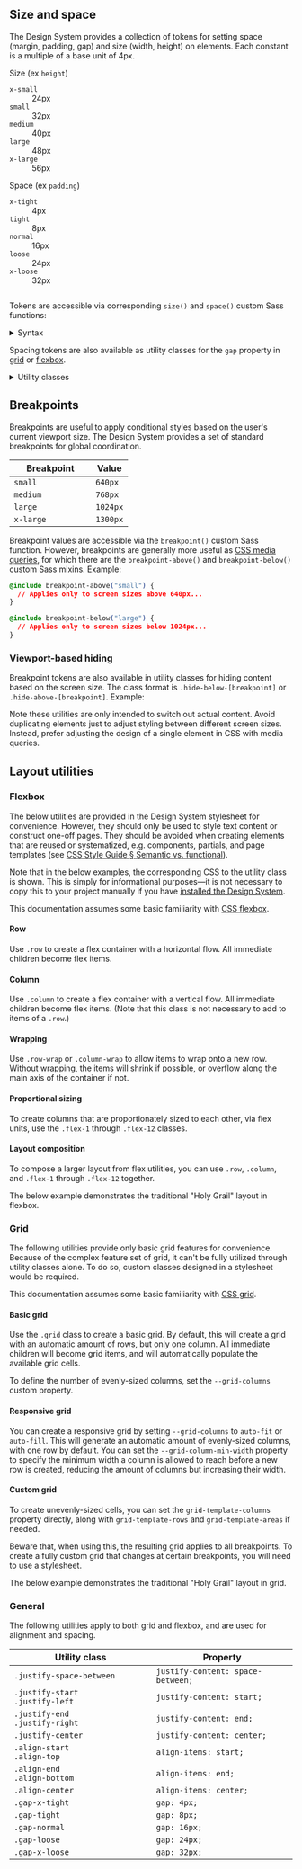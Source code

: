 <!--lead
  Layout is the arrangement, sizing, and spacing of elements on a page. The Design System provides utilities for implementing layouts in a cohesive and consistent manner, working across platforms and screen sizes.
lead-->

## Size and space

The Design System provides a collection of tokens for setting space (margin, padding, gap) and size (width, height) on elements. Each constant is a multiple of a base unit of 4px.

<div class="size-space-chart [ column gap-loose ]">
  <div class="row gap-tight">
    <div class="column justify-center flex-1">
      <span class="text-semibold">Size</span>
      <span>(ex <code>height</code>)</span>
    </div>
    <dl class="size-chart [ flex-6 ]">
      <div>
        <dt><code>x-small</code></dt>
        <dd style="--size-bar-height: 24px">24px</dd>
      </div>
      <div>
        <dt><code>small</code></dt>
        <dd style="--size-bar-height: 32px">32px</dd>
      </div>
      <div>
        <dt><code>medium</code></dt>
        <dd style="--size-bar-height: 40px">40px</dd>
      </div>
      <div>
        <dt><code>large</code></dt>
        <dd style="--size-bar-height: 48px">48px</dd>
      </div>
      <div>
        <dt><code>x-large</code></dt>
        <dd style="--size-bar-height: 56px">56px</dd>
      </div>
    </dl>
  </div>
  <div class="row gap-tight">
    <div class="column justify-center flex-1">
      <span class="text-semibold">Space</span>
      <span>(ex <code>padding</code>)</span>
    </div>
    <dl class="space-chart [ flex-6 ]">
      <div>
        <dt><code>x-tight</code></dt>
        <dd style="--space-bar-padding: 4px"><span>4px</span></dd>
      </div>
      <div>
        <dt><code>tight</code></dt>
        <dd style="--space-bar-padding: 8px"><span>8px</span></dd>
      </div>
      <div>
        <dt><code>normal</code></dt>
        <dd style="--space-bar-padding: 16px"><span>16px</span></dd>
      </div>
      <div>
        <dt><code>loose</code></dt>
        <dd style="--space-bar-padding: 24px"><span>24px</span></dd>
      </div>
      <div>
        <dt><code>x-loose</code></dt>
        <dd style="--space-bar-padding: 32px"><span>32px</span></dd>
      </div>
    </dl>
  </div>
</div>

<!--twig
  {{ include("@tcds/components/message/message.html.twig", {
    content: "<strong>Tip:</strong> Because these tokens represent fixed constants at relatively low pixel sizes, they are most useful for micro-layouts. For example, setting spacing between or sizing on individual <a href='/components'>components</a>, <a href='/primitives/forms'>form elements</a>, etc. At the macro-level, layouts need to be <a href='/design/responsive'>responsive</a> and should use <a href='#grid'>grid</a> or <a href='#flexbox'>flexbox</a>, along with relative or flexible units and <a href='#breakpoints'>breakpoint sizes</a>.",
  }) }}
twig-->

Tokens are accessible via corresponding `size()` and `space()` custom Sass functions:

<details>
  <summary>Syntax</summary>
  <div>

  * `size(<token>, <unit>?)`
    * `<token>` — `x-small` through `x-large`, corresponding to the measurements indicated above.
    * `<unit>` — the unit to get the measurement in, `px | em | rem` (defaults to `px`).
  * `space(<token>, <unit>?)`
    * `<token>` — `x-tight` through `x-loose`, corresponding to the measurements indicated above.
    * `<unit>` — the unit to get the measurement in, `px | em | rem` (defaults to `px`).
  </div>
</details>

Spacing tokens are also available as utility classes for the `gap` property in [grid](#grid) or [flexbox](#flexbox).

<details>
  <summary>Utility classes</summary>
  <div>
    <table>
      <thead>
        <tr>
          <th style="width: 15ch">Utility class</th>
          <th>Property</th>
        </tr>
      </thead>
      <tbody>
        <tr>
          <td><code>.gap-x-tight</code></td>
          <td><code>gap: 4px</code></td>
        </tr>
        <tr>
          <td><code>.gap-tight</code></td>
          <td><code>gap: 8px</code></td>
        </tr>
        <tr>
          <td><code>.gap-normal</code></td>
          <td><code>gap: 16px</code></td>
        </tr>
        <tr>
          <td><code>.gap-loose</code></td>
          <td><code>gap: 24px</code></td>
        </tr>
        <tr>
          <td><code>.gap-x-loose</code></td>
          <td><code>gap: 32px</code></td>
        </tr>
      </tbody>
    </table>
  </div>
</details>

## Breakpoints

Breakpoints are useful to apply conditional styles based on the user's current viewport size. The Design System provides a set of standard breakpoints for global coordination.

<table>
  <thead>
    <tr>
      <th style="width: 12ch">Breakpoint</th>
      <th>Value</th>
    </tr>
  </thead>
  <tbody>
    <tr>
      <td><code>small</code></td>
      <td><code>640px</code>
    </tr>
    <tr>
      <td><code>medium</code></td>
      <td><code>768px</code>
    </tr>
    <tr>
      <td><code>large</code></td>
      <td><code>1024px</code>
    </tr>
    <tr>
      <td><code>x-large</code></td>
      <td><code>1300px</code>
    </tr>
  </tbody>
</table>

Breakpoint values are accessible via the `breakpoint()` custom Sass function. However, breakpoints are generally more useful as [CSS media queries](https://developer.mozilla.org/en-US/docs/Web/CSS/Media_Queries/Using_media_queries), for which there are the `breakpoint-above()` and `breakpoint-below()` custom Sass mixins. Example:

```css
@include breakpoint-above("small") {
  // Applies only to screen sizes above 640px...
}

@include breakpoint-below("large") {
  // Applies only to screen sizes below 1024px...
}
```

<!--twig
  {{ include("@tcds/components/message/message.html.twig", {
    content: "<strong>Tips:</strong>
      <ul>
        <li><strong>Don't assume specific devices.</strong> The modern web is viewed on a wide diversity of screen sizes, even beyond the traditional mobile–desktop spectrum.</li>
        <li><strong>Develop for smaller screens first.</strong> Progressively enhance the experience as the available screen space grows. Avoid \"gracefully degrading\" the experience as the screen space shrinks, which is both more difficult and targets a minority of visitors.</li>
        <li><strong>Use custom breakpoints.</strong> The provided breakpoints are only reasonable defaults, not hard-set rules. Consider using custom breakpoints to optimize for the specific experience at hand.</li>
      </ul>
    ",
  }) }}
twig-->

### Viewport-based hiding

Breakpoint tokens are also available in utility classes for hiding content based on the screen size. The class format is `.hide-below-[breakpoint]` or `.hide-above-[breakpoint]`. Example:

<!--twig
{% embed "@tch/includes/example-box/example-box.html.twig" with {
  examples: {
    "HTML": '<p class="hide-below-small">Content not for screen sizes below 640px.</p>
<p class="hide-above-medium">Content not for screen sizes above 768px.</p>',
    "CSS": '@media (max-width: 640px) {
  .hide-below-small {
    display: none !important;
  }
}
...

@media (min-width: 768px) {
  .hide-above-medium {
    display: none !important;
  }
}
...',
  },
} %}
  {% block result %}
    <span class="hide-below-small">Content not for screen sizes below 640px.</span>
    <span class="hide-above-medium">Content not for screen sizes above 768px.</span>
  {% endblock %}
{% endembed %}
twig-->

Note these utilities are only intended to switch out actual content. Avoid duplicating elements just to adjust styling between different screen sizes. Instead, prefer adjusting the design of a single element in CSS with media queries.

## Layout utilities

### Flexbox

The below utilities are provided in the Design System stylesheet for convenience. However, they should only be used to style text content or construct one-off pages. They should be avoided when creating elements that are reused or systematized, e.g. components, partials, and page templates (see [CSS Style Guide &sect; Semantic vs. functional](/style-guide/css#semantic-vs-functional)).

Note that in the below examples, the corresponding CSS to the utility class is shown. This is simply for informational purposes—it is not necessary to copy this to your project manually if you have [installed the Design System](/getting-started).

This documentation assumes some basic familiarity with [CSS flexbox](https://developer.mozilla.org/en-US/docs/Learn/CSS/CSS_layout/Flexbox).

#### Row

Use `.row` to create a flex container with a horizontal flow. All immediate children become flex items.

<!--twig
  {% embed "@tch/includes/example-box/example-box.html.twig" with {
    show_first: true,
    examples: {
      "HTML": '<div class="row">
  <div>1</div>
  <div>2</div>
  <div>3</div>
</div>',
      "CSS": '.row {
  display: flex;
}',
    },
  } %}
    {% block result %}
      <div class="row gap-normal">
        <div class="fake-item">1</div>
        <div class="fake-item">2</div>
        <div class="fake-item">3</div>
      </div>
    {% endblock %}
  {% endembed %}
twig-->

#### Column

Use `.column` to create a flex container with a vertical flow. All immediate children become flex items. (Note that this class is not necessary to add to items of a `.row`.)

<!--twig
  {% embed "@tch/includes/example-box/example-box.html.twig" with {
    show_first: true,
    examples: {
      "HTML": '<div class="column">
  <div>1</div>
  <div>2</div>
  <div>3</div>
</div>',
      "CSS": '.column {
  display: flex;
  flex-direction: column;
}',
    },
  } %}
    {% block result %}
      <div class="column gap-normal">
        <div class="fake-item">1</div>
        <div class="fake-item">2</div>
        <div class="fake-item">3</div>
      </div>
    {% endblock %}
  {% endembed %}
twig-->

#### Wrapping

Use `.row-wrap` or `.column-wrap` to allow items to wrap onto a new row. Without wrapping, the items will shrink if possible, or overflow along the main axis of the container if not.

<!--twig
  {% embed "@tch/includes/example-box/example-box.html.twig" with {
    show_first: true,
    examples: {
      "HTML": '<div class="row row-wrap">
  <div>1</div>
  <div>2</div>
  <div>3</div>
  <div>4</div>
  <!-- ... --\>
</div>',
      "CSS": '.row-wrap {
  flex-wrap: wrap;
}',
    },
  } %}
    {% block result %}
      <div class="row row-wrap gap-normal">
        <div class="fake-item">1</div>
        <div class="fake-item">2</div>
        <div class="fake-item">3</div>
        <div class="fake-item">4</div>
        <div class="fake-item">5</div>
        <div class="fake-item">6</div>
        <div class="fake-item">7</div>
        <div class="fake-item">8</div>
        <div class="fake-item">9</div>
        <div class="fake-item">10</div>
        <div class="fake-item">11</div>
        <div class="fake-item">12</div>
      </div>
    {% endblock %}
  {% endembed %}
twig-->

#### Proportional sizing

To create columns that are proportionately sized to each other, via flex units, use the `.flex-1` through `.flex-12` classes.

<!--twig
  {% embed "@tch/includes/example-box/example-box.html.twig" with {
    show_first: true,
    examples: {
      "HTML": '<div class="row">
  <div class="flex-1">1/4</div>
  <div class="flex-3">3/4</div>
</div>',
      "CSS": '.flex-1 {
  flex: 1;
}\n
/* ... */
.flex-3 {
  flex: 3;
}\n
/* ... */',
    },
  } %}
    {% block result %}
      <div class="row gap-normal">
        <div class="fake-item flex-1">1/4</div>
        <div class="fake-item flex-3">3/4</div>
      </div>
    {% endblock %}
  {% endembed %}
twig-->

<!--twig
  {{ include("@tcds/components/message/message.html.twig", {
    content: "<strong>Note:</strong> The numbers do not denote a width, but a fractional share. So two columns, one with <code>.flex-1</code> and one with <code>.flex-3</code>, would be the same as two columns with <code>.flex-3</code> and <code>.flex-9</code>—in both cases, the first column would have a 25% width (1/4 or 3/12), and the second column would have a 75% width (3/4 or 9/12).",
  }) }}
twig-->

#### Layout composition

To compose a larger layout from flex utilities, you can use `.row`, `.column`, and `.flex-1` through `.flex-12` together.

The below example demonstrates the traditional "Holy Grail" layout in flexbox.

<!--twig
  {% embed "@tch/includes/example-box/example-box.html.twig" with {
    show_first: true,
    examples: {
      "HTML": '<div class="column">
  <header>Header (4/4)</header>
  <div class="row">
    <aside class="flex-1">Sidebar (1/4)</aside>
    <main class="flex-3">Main area (3/4)</main>
  </div>
  <footer>Footer (4/4)</footer>
</div>',
      "CSS": '.row {
  display: flex;
}\n
.column {
  display: flex;
  flex-direction: column;
}\n
.flex-1 {
  flex: 1;
}
...

.flex-3 {
  flex: 3;
}
...',
    },
  } %}
    {% block result %}
      <div class="column gap-normal">
        <div class="fake-item flex-1">Header (4/4)</div>
        <div class="row gap-normal">
          <div class="fake-item flex-1" style="min-height: 200px">Sidebar (1/4)</div>
          <div class="fake-item flex-3" style="min-height: 200px">Main area (3/4)</div>
        </div>
        <div class="fake-item flex-1">Footer (4/4)</div>
      </div>
    {% endblock %}
  {% endembed %}
twig-->

### Grid

The following utilities provide only basic grid features for convenience. Because of the complex feature set of grid, it can't be fully utilized through utility classes alone. To do so, custom classes designed in a stylesheet would be required.

This documentation assumes some basic familiarity with [CSS grid](https://developer.mozilla.org/en-US/docs/Learn/CSS/CSS_layout/Grids).

#### Basic grid

Use the `.grid` class to create a basic grid. By default, this will create a grid with an automatic amount of rows, but only one column. All immediate children will become grid items, and will automatically populate the available grid cells.

To define the number of evenly-sized columns, set the `--grid-columns` custom property.

<!--twig
  {% embed "@tch/includes/example-box/example-box.html.twig" with {
    show_first: true,
    examples: {
      "HTML": '<div class="grid" style="--grid-columns: 3">
  <div>1</div>
  <div>2</div>
  <div>3</div>
</div>',
      "CSS": '.grid {
  display: grid;
  grid-template-columns: repeat(var(--grid-columns, 1), 1fr);
}',
    },
  } %}
    {% block result %}
      <div class="grid gap-normal" style="--grid-columns: 3">
        <div class="fake-item">1</div>
        <div class="fake-item">2</div>
        <div class="fake-item">3</div>
      </div>
    {% endblock %}
  {% endembed %}
twig-->

#### Responsive grid

You can create a responsive grid by setting `--grid-columns` to `auto-fit` or `auto-fill`. This will generate an automatic amount of evenly-sized columns, with one row by default. You can set the `--grid-column-min-width` property to specify the minimum width a column is allowed to reach before a new row is created, reducing the amount of columns but increasing their width.

<!--twig
  {% embed "@tch/includes/example-box/example-box.html.twig" with {
    show_first: true,
    examples: {
      "HTML": '<div class="grid" style="--grid-columns: auto-fit; --grid-column-min-width: 217px">
  <div>1</div>
  <div>2</div>
  <div>3</div>
  <div>4</div>
</div>',
      "CSS": '.grid {
  display: grid;
  grid-template-columns: repeat(var(--grid-columns, 1), minmax(var(--grid-column-min-width, 0px), 1fr));
}',
    },
  } %}
    {% block result %}
      <div class="grid gap-normal" style="--grid-columns: auto-fit; --grid-column-min-width: 217px">
        <div class="fake-item">1</div>
        <div class="fake-item">2</div>
        <div class="fake-item">3</div>
        <div class="fake-item">4</div>
      </div>
    {% endblock %}
  {% endembed %}
twig-->

#### Custom grid

To create unevenly-sized cells, you can set the `grid-template-columns` property directly, along with `grid-template-rows` and `grid-template-areas` if needed.

Beware that, when using this, the resulting grid applies to all breakpoints. To create a fully custom grid that changes at certain breakpoints, you will need to use a stylesheet.

The below example demonstrates the traditional "Holy Grail" layout in grid.

<!--twig
  {% embed "@tch/includes/example-box/example-box.html.twig" with {
    show_first: true,
    examples: {
      "HTML": '<div class="grid" style="
  grid-template-columns: 1fr 3fr;
  grid-template-rows: 70px auto 70px;
  grid-template-areas:
    \'header header\'
    \'sidebar main\'
    \'footer footer\';
">
  <header style="grid-area: header">Header (4/4)</header>
  <aside style="grid-area: sidebar">Sidebar (1/4)</aside>
  <main style="grid-area: main">Main area (3/4)</main>
  <footer style="grid-area: footer">Footer (4/4)</footer>
</div>',
      "CSS": '.grid {
  display: grid;
}',
    },
  } %}
    {% block result %}
      <div class="grid gap-normal" style="grid-template-columns: 1fr 3fr; grid-template-rows: 70px minmax(200px, auto) 70px; grid-template-areas: 'header header' 'sidebar main' 'footer footer'">
        <div class="fake-item" style="grid-area: header">Header (4/4)</div>
        <div class="fake-item" style="grid-area: sidebar">Sidebar (1/4)</div>
        <div class="fake-item" style="grid-area: main">Main area (3/4)</div>
        <div class="fake-item" style="grid-area: footer">Footer (4/4)</div>
      </div>
    {% endblock %}
  {% endembed %}
twig-->

<!--twig
  {{ include("@tcds/components/message/message.html.twig", {
    content: "<strong>Tip:</strong> Note the differences between this and the flexbox example. With grid, an extra <code>div</code> wrapper is not needed around the <code>aside</code> and <code>main</code> tags. While grid may seem more complicated than flexbox for this small, contrived example, as a layout grows in complexity, grid works better for this reason. Especially as responsive considerations are introduced; grids can be changed from the parent selector by redefining the relevant properties at each breakpoint. With flexbox, the classes on all child elements would need to be changed or overridden at each breakpoint.",
  }) }}
twig-->

### General

The following utilities apply to both grid and flexbox, and are used for alignment and spacing.

<table>
  <thead>
    <tr>
      <th style="width: 22ch">Utility class</th>
      <th>Property</th>
    </tr>
  </thead>
  <tbody>
    <tr>
      <td><code>.justify-space-between</code></td>
      <td><code>justify-content: space-between;</code></td>
    </tr>
    <tr>
      <td><code>.justify-start</code><br><code>.justify-left</code></td>
      <td><code>justify-content: start;</code></td>
    </tr>
    <tr>
      <td><code>.justify-end</code><br><code>.justify-right</code></td>
      <td><code>justify-content: end;</code></td>
    </tr>
    <tr>
      <td><code>.justify-center</code></td>
      <td><code>justify-content: center;</code></td>
    </tr>
    <tr>
      <td><code>.align-start</code><br><code>.align-top</code></td>
      <td><code>align-items: start;</code></td>
    </tr>
    <tr>
      <td><code>.align-end</code><br><code>.align-bottom</code></td>
      <td><code>align-items: end;</code></td>
    </tr>
    <tr>
      <td><code>.align-center</code></td>
      <td><code>align-items: center;</code></td>
    </tr>
    <tr>
      <td><code>.gap-x-tight</code></td>
      <td><code>gap: 4px;</code></td>
    </tr>
    <tr>
      <td><code>.gap-tight</code></td>
      <td><code>gap: 8px;</code></td>
    </tr>
    <tr>
      <td><code>.gap-normal</code></td>
      <td><code>gap: 16px;</code></td>
    </tr>
    <tr>
      <td><code>.gap-loose</code></td>
      <td><code>gap: 24px;</code></td>
    </tr>
    <tr>
      <td><code>.gap-x-loose</code></td>
      <td><code>gap: 32px;</code></td>
    </tr>
  </tbody>
</table>